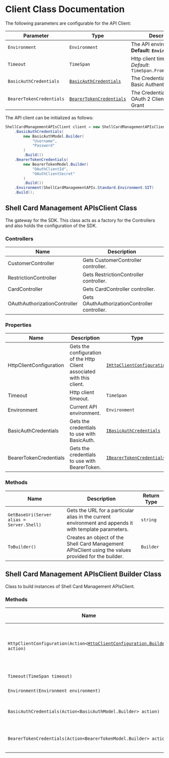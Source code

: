 
# Client Class Documentation

The following parameters are configurable for the API Client:

| Parameter | Type | Description |
|  --- | --- | --- |
| `Environment` | `Environment` | The API environment. <br> **Default: `Environment.SIT`** |
| `Timeout` | `TimeSpan` | Http client timeout.<br>*Default*: `TimeSpan.FromSeconds(100)` |
| `BasicAuthCredentials` | [`BasicAuthCredentials`](auth/basic-authentication.md) | The Credentials Setter for Basic Authentication |
| `BearerTokenCredentials` | [`BearerTokenCredentials`](auth/oauth-2-client-credentials-grant.md) | The Credentials Setter for OAuth 2 Client Credentials Grant |

The API client can be initialized as follows:

```csharp
ShellCardManagementAPIsClient client = new ShellCardManagementAPIsClient.Builder()
    .BasicAuthCredentials(
        new BasicAuthModel.Builder(
            "Username",
            "Password"
        )
        .Build())
    .BearerTokenCredentials(
        new BearerTokenModel.Builder(
            "OAuthClientId",
            "OAuthClientSecret"
        )
        .Build())
    .Environment(ShellCardManagementAPIs.Standard.Environment.SIT)
    .Build();
```

## Shell Card Management APIsClient Class

The gateway for the SDK. This class acts as a factory for the Controllers and also holds the configuration of the SDK.

### Controllers

| Name | Description |
|  --- | --- |
| CustomerController | Gets CustomerController controller. |
| RestrictionController | Gets RestrictionController controller. |
| CardController | Gets CardController controller. |
| OAuthAuthorizationController | Gets OAuthAuthorizationController controller. |

### Properties

| Name | Description | Type |
|  --- | --- | --- |
| HttpClientConfiguration | Gets the configuration of the Http Client associated with this client. | [`IHttpClientConfiguration`](http-client-configuration.md) |
| Timeout | Http client timeout. | `TimeSpan` |
| Environment | Current API environment. | `Environment` |
| BasicAuthCredentials | Gets the credentials to use with BasicAuth. | [`IBasicAuthCredentials`](auth/basic-authentication.md) |
| BearerTokenCredentials | Gets the credentials to use with BearerToken. | [`IBearerTokenCredentials`](auth/oauth-2-client-credentials-grant.md) |

### Methods

| Name | Description | Return Type |
|  --- | --- | --- |
| `GetBaseUri(Server alias = Server.Shell)` | Gets the URL for a particular alias in the current environment and appends it with template parameters. | `string` |
| `ToBuilder()` | Creates an object of the Shell Card Management APIsClient using the values provided for the builder. | `Builder` |

## Shell Card Management APIsClient Builder Class

Class to build instances of Shell Card Management APIsClient.

### Methods

| Name | Description | Return Type |
|  --- | --- | --- |
| `HttpClientConfiguration(Action<`[`HttpClientConfiguration.Builder`](http-client-configuration-builder.md)`> action)` | Gets the configuration of the Http Client associated with this client. | `Builder` |
| `Timeout(TimeSpan timeout)` | Http client timeout. | `Builder` |
| `Environment(Environment environment)` | Current API environment. | `Builder` |
| `BasicAuthCredentials(Action<BasicAuthModel.Builder> action)` | Sets credentials for BasicAuth. | `Builder` |
| `BearerTokenCredentials(Action<BearerTokenModel.Builder> action)` | Sets credentials for BearerToken. | `Builder` |

